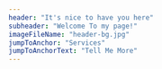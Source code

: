 ```yaml
---
header: "It's nice to have you here"
subheader: "Welcome To my page!"
imageFileName: "header-bg.jpg"
jumpToAnchor: "Services"
jumpToAnchorText: "Tell Me More"
---
```


